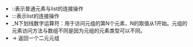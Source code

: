 
- ::表示普通元素与list的连接操作
- :::表示list的连接操作
- _N下划线数字运算符：用于访问元组的第N个元素，N的取值从1开始。元组的元素访问方法与数组不同是因为元组的元素类型可以不同。
- -> 返回一个二元元组
